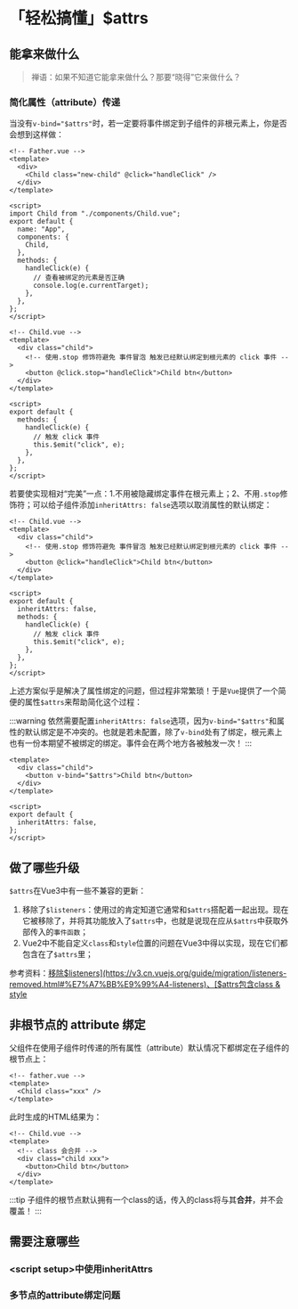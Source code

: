 # 「轻松搞懂」$attrs

## 能拿来做什么

> 禅语：如果不知道它能拿来做什么？那要“晓得”它来做什么？

### 简化属性（attribute）传递

当没有`v-bind="$attrs"`时，若一定要将事件绑定到子组件的非根元素上，你是否会想到这样做：

```vue
<!-- Father.vue -->
<template>
  <div>
    <Child class="new-child" @click="handleClick" />
  </div>
</template>

<script>
import Child from "./components/Child.vue";
export default {
  name: "App",
  components: {
    Child,
  },
  methods: {
    handleClick(e) {
      // 查看被绑定的元素是否正确
      console.log(e.currentTarget);
    },
  },
};
</script>
```

```vue
<!-- Child.vue -->
<template>
  <div class="child">
    <!-- 使用.stop 修饰符避免 事件冒泡 触发已经默认绑定到根元素的 click 事件 -->
    <button @click.stop="handleClick">Child btn</button>
  </div>
</template>

<script>
export default {
  methods: {
    handleClick(e) {
      // 触发 click 事件
      this.$emit("click", e);
    },
  },
};
</script>
```

若要使实现相对“完美”一点：1.不用被隐藏绑定事件在根元素上；2、不用`.stop`修饰符；可以给子组件添加`inheritAttrs: false`选项以取消属性的默认绑定：

```vue {11}
<!-- Child.vue -->
<template>
  <div class="child">
    <!-- 使用.stop 修饰符避免 事件冒泡 触发已经默认绑定到根元素的 click 事件 -->
    <button @click="handleClick">Child btn</button>
  </div>
</template>

<script>
export default {
  inheritAttrs: false,
  methods: {
    handleClick(e) {
      // 触发 click 事件
      this.$emit("click", e);
    },
  },
};
</script>
```

上述方案似乎是解决了属性绑定的问题，但过程非常繁琐！于是`Vue`提供了一个简便的属性`$attrs`来帮助简化这个过程：

:::warning
依然需要配置`inheritAttrs: false`选项，因为`v-bind="$attrs"`和属性的默认绑定是不冲突的。也就是若未配置，除了`v-bind`处有了绑定，根元素上也有一份本期望不被绑定的绑定。事件会在两个地方各被触发一次！
:::

```vue {3,9}
<template>
  <div class="child">
    <button v-bind="$attrs">Child btn</button>
  </div>
</template>

<script>
export default {
  inheritAttrs: false,
};
</script>
```

## 做了哪些升级

`$attrs`在Vue3中有一些不兼容的更新：

1. 移除了`$listeners`：使用过的肯定知道它通常和`$attrs`搭配着一起出现。现在它被移除了，并将其功能放入了`$attrs`中，也就是说现在应从`$attrs`中获取外部传入的`事件函数`；
2. Vue2中不能自定义`class`和`style`位置的问题在Vue3中得以实现，现在它们都包含在了`$attrs`里；

参考资料：[移除$listeners](https://v3.cn.vuejs.org/guide/migration/listeners-removed.html#%E7%A7%BB%E9%99%A4-listeners)、[$attrs包含class & style](https://v3.cn.vuejs.org/guide/migration/attrs-includes-class-style.html#attrs-%E5%8C%85%E5%90%AB-class-style)

## 非根节点的 attribute 绑定

父组件在使用子组件时传递的所有属性（attribute）默认情况下都绑定在子组件的根节点上：

```vue
<!-- father.vue -->
<template>
  <Child class="xxx" />
</template>
```

此时生成的HTML结果为：

```vue
<!-- Child.vue -->
<template>
  <!-- class 会合并 -->
  <div class="child xxx">
    <button>Child btn</button>
  </div>
</template>
```

:::tip
子组件的根节点默认拥有一个class的话，传入的class将与其**合并**，并不会覆盖！
:::

## 需要注意哪些

### \<script setup\>中使用inheritAttrs

### 多节点的attribute绑定问题
